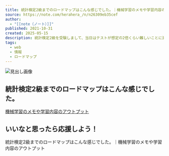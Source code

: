```yaml
---
title: 統計検定2級までのロードマップはこんな感じでした。｜機械学習のメモや学習内容のアウトプット
source: https://note.com/herahera_/n/n26309eb35cef
author:
  - "[[note（ノート）]]"
published: 2021-10-31
created: 2025-05-15
description: 統計検定2級を受験しまして、当日はテストが想定の2倍くらい難しいことに激焦りしつつも無事合格しました。     実際に受験をすると決めてからの期間は2週間で、どのように準備したのか、自分がかけた費用とか書いていこうと思います。  全く機械学習と関係ない回となりますが、今回もよろしくお願いいたします。  1・受験前の状況  全くの0から2週間で合格したわけではないです（もちろん）  2ヶ月前に統計の学習をUdemyでしてました。     いちばん理解できる統計学ベーシック講座その１【確率分布・推定・検定】【公開半年で受講生5,000名以上!!】統計学の基礎を効率的に学べるベー
tags:
  - web
  - 情報
  - ロードマップ
---
```

![見出し画像](https://assets.st-note.com/production/uploads/images/64632505/rectangle_large_type_2_30b91c72db0767ff453c232fcbf8a313.jpeg?width=1200)

## 統計検定2級までのロードマップはこんな感じでした。

[機械学習のメモや学習内容のアウトプット](https://note.com/herahera_)

## いいなと思ったら応援しよう！

統計検定2級までのロードマップはこんな感じでした。｜機械学習のメモや学習内容のアウトプット